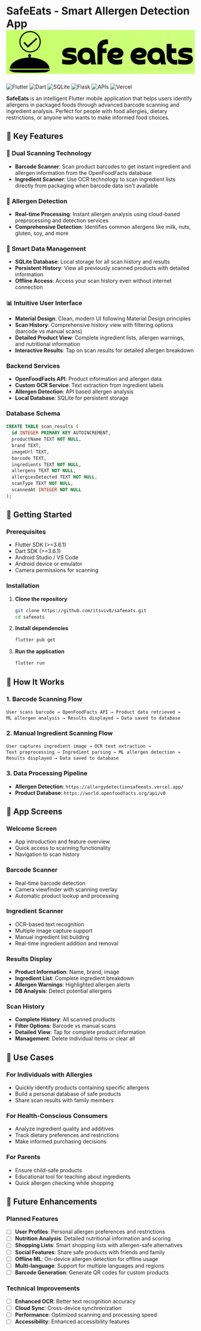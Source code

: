 # SafeEats - Smart Allergen Detection App![alt text](safeeats.png)

![Flutter](https://img.shields.io/badge/Flutter-%2302569B.svg?style=for-the-badge&logo=Flutter&logoColor=white)
![Dart](https://img.shields.io/badge/dart-%230175C2.svg?style=for-the-badge&logo=dart&logoColor=white)
![SQLite](https://img.shields.io/badge/sqlite-%2307405e.svg?style=for-the-badge&logo=sqlite&logoColor=white)
![Flask](https://img.shields.io/badge/flask-%e543405e.svg?style=for-the-badge&logo=flask&logoColor=white)
![APIs](https://img.shields.io/badge/apis-%3485354.svg?style=for-the-badge&logo=&logoColor=white)
![Vercel](https://img.shields.io/badge/vercel-%23644e.svg?style=for-the-badge&logo=vercel&logoColor=white)

**SafeEats** is an intelligent Flutter mobile application that helps users identify allergens in packaged foods through advanced barcode scanning and ingredient analysis. Perfect for people with food allergies, dietary restrictions, or anyone who wants to make informed food choices.

## 🌟 Key Features

### 📱 **Dual Scanning Technology**

- **Barcode Scanner**: Scan product barcodes to get instant ingredient and allergen information from the OpenFoodFacts database
- **Ingredient Scanner**: Use OCR technology to scan ingredient lists directly from packaging when barcode data isn't available

### 🤖 **Allergen Detection**

- **Real-time Processing**: Instant allergen analysis using cloud-based preprocessing and detection services
- **Comprehensive Detection**: Identifies common allergens like milk, nuts, gluten, soy, and more

### 💾 **Smart Data Management**

- **SQLite Database**: Local storage for all scan history and results
- **Persistent History**: View all previously scanned products with detailed information
- **Offline Access**: Access your scan history even without internet connection

### 📊 **Intuitive User Interface**

- **Material Design**: Clean, modern UI following Material Design principles
- **Scan History**: Comprehensive history view with filtering options (barcode vs manual scans)
- **Detailed Product View**: Complete ingredient lists, allergen warnings, and nutritional information
- **Interactive Results**: Tap on scan results for detailed allergen breakdown

### **Backend Services**

- **OpenFoodFacts API**: Product information and allergen data
- **Custom OCR Service**: Text extraction from ingredient labels
- **Allergen Detection**: API based allergen analysis
- **Local Database**: SQLite for persistent storage

### **Database Schema**

```sql
CREATE TABLE scan_results (
  id INTEGER PRIMARY KEY AUTOINCREMENT,
  productName TEXT NOT NULL,
  brand TEXT,
  imageUrl TEXT,
  barcode TEXT,
  ingredients TEXT NOT NULL,
  allergens TEXT NOT NULL,
  allergiesDetected TEXT NOT NULL,
  scanType TEXT NOT NULL,
  scannedAt INTEGER NOT NULL
);
```

## 🚀 Getting Started

### **Prerequisites**

- Flutter SDK (>=3.6.1)
- Dart SDK (>=3.6.1)
- Android Studio / VS Code
- Android device or emulator
- Camera permissions for scanning

### **Installation**

1. **Clone the repository**

   ```bash
   git clone https://github.com/itsviv0/safeeats.git
   cd safeeats
   ```

2. **Install dependencies**

   ```bash
   flutter pub get
   ```

3. **Run the application**
   ```bash
   flutter run
   ```

## 🔧 How It Works

### **1. Barcode Scanning Flow**

```
User scans barcode → OpenFoodFacts API → Product data retrieved →
ML allergen analysis → Results displayed → Data saved to database
```

### **2. Manual Ingredient Scanning Flow**

```
User captures ingredient image → OCR text extraction →
Text preprocessing → Ingredient parsing → ML allergen detection →
Results displayed → Data saved to database
```

### **3. Data Processing Pipeline**

- **Allergen Detection**: `https://allergydetectionsafeeats.vercel.app/`
- **Product Database**: `https://world.openfoodfacts.org/api/v0`

## 📱 App Screens

### **Welcome Screen**

- App introduction and feature overview
- Quick access to scanning functionality
- Navigation to scan history

### **Barcode Scanner**

- Real-time barcode detection
- Camera viewfinder with scanning overlay
- Automatic product lookup and processing

### **Ingredient Scanner**

- OCR-based text recognition
- Multiple image capture support
- Manual ingredient list building
- Real-time ingredient addition and removal

### **Results Display**

- **Product Information**: Name, brand, image
- **Ingredient List**: Complete ingredient breakdown
- **Allergen Warnings**: Highlighted allergen alerts
- **DB Analysis**: Detect potential allergens

### **Scan History**

- **Complete History**: All scanned products
- **Filter Options**: Barcode vs manual scans
- **Detailed View**: Tap for complete product information
- **Management**: Delete individual items or clear all

## 🎯 Use Cases

### **For Individuals with Allergies**

- Quickly identify products containing specific allergens
- Build a personal database of safe products
- Share scan results with family members

### **For Health-Conscious Consumers**

- Analyze ingredient quality and additives
- Track dietary preferences and restrictions
- Make informed purchasing decisions

### **For Parents**

- Ensure child-safe products
- Educational tool for teaching about ingredients
- Quick allergen checking while shopping

## 🔮 Future Enhancements

### **Planned Features**

- [ ] **User Profiles**: Personal allergen preferences and restrictions
- [ ] **Nutrition Analysis**: Detailed nutritional information and scoring
- [ ] **Shopping Lists**: Smart shopping lists with allergen-safe alternatives
- [ ] **Social Features**: Share safe products with friends and family
- [ ] **Offline ML**: On-device allergen detection for offline usage
- [ ] **Multi-language**: Support for multiple languages and regions
- [ ] **Barcode Generation**: Generate QR codes for custom products

### **Technical Improvements**

- [ ] **Enhanced OCR**: Better text recognition accuracy
- [ ] **Cloud Sync**: Cross-device synchronization
- [ ] **Performance**: Optimized scanning and processing speed
- [ ] **Accessibility**: Enhanced accessibility features
